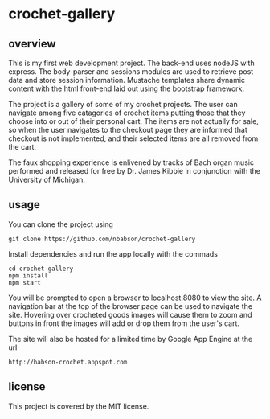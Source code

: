 # crochet-gallery

## overview
This is my first web development project. The back-end uses nodeJS with express.
The body-parser and sessions modules are used to retrieve post data and store
session information. Mustache templates share dynamic content with the html
front-end laid out using the bootstrap framework.

The project is a gallery of some of my crochet projects. The user can 
navigate among five catagories of crochet items putting those that they 
choose into or out of their personal cart. The items are not actually for sale,
so when the user navigates to the checkout page they are informed that checkout
is not implemented, and their selected items are all removed from the cart.

The faux shopping experience is enlivened by tracks of Bach organ music
performed and released for free by Dr. James Kibbie in conjunction with the
University of Michigan.

## usage

You can clone the project using 
```
git clone https://github.com/nbabson/crochet-gallery
```
Install dependencies and run the app locally with the commads
```
cd crochet-gallery
npm install
npm start
```
You will be prompted to open a browser to localhost:8080 to view the site.
A navigation bar at the top of the browser page can be used to navigate the
site. Hovering over crocheted goods images will cause them to zoom and buttons 
in front the images will add or drop them from the user's cart.

The site will also be hosted for a limited time by Google App Engine at the url
```
http://babson-crochet.appspot.com
```

## license

This project is covered by the MIT license.
